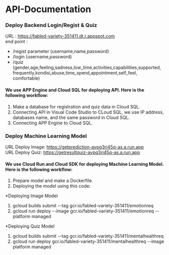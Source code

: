 # API-Documentation
### Deploy Backend Login/Regist & Quiz
URL : https://fabled-variety-351411.dt.r.appspot.com
<br />
end point : 
* /regist
parameter (username,name,password)
* /login (username,password)
* /quiz (gender,age,feeling,sadness,low_time,activities,capabilities,supported,<br /> frequently,kondisi,abuse,time_spend,appointment,self_feel,
comfortable)
#### We use APP Engine and Cloud SQL for deploying API. Here is the following workflow:
1. Make a database for registration and quiz data in Cloud SQL.
2. Connecting API in Visual Code Studio to CLoud SQL, we use IP address, databases name, and the same password in Cloud SQL.
3. Connecting APP Engine to Cloud SQL.

### Deploy Machine Learning Model

URL Deploy Image:
https://getprediction-avpq3ri45q-as.a.run.app
<br />
URL Deploy Quiz:
https://getresultquiz-avpq3ri45q-as.a.run.app
<br />
#### We use Cloud Run and Cloud SDK for deploying Machine Learning Model. Here is the following workflow:
1. Prepare model and make a Dockerfile.
2. Deploying the model using this code:

*Deploying Image Model
1. gcloud builds submit --tag gcr.io/fabled-variety-351411/emotionreq
2. gcloud run deploy --image gcr.io/fabled-variety-351411/emotionreq --platform managed

*Deploying Quiz Model
1. gcloud builds submit --tag gcr.io/fabled-variety-351411/mentalhealthreq
2. gcloud run deploy  gcr.io/fabled-variety-351411/mentalhealthreq --image platform managed
